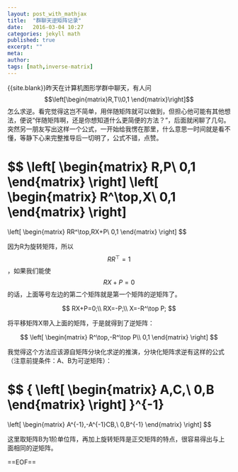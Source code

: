 ```yaml
---
layout: post_with_mathjax
title:  "群聊天逆矩阵记录"
date:   2016-03-04 10:27
categories: jekyll math
published: true
excerpt: ""
meta: 
author: 
tags: [math,inverse-matrix]
---
```

{{site.blank}}昨天在计算机图形学群中聊天，有人问$$\left[\begin{matrix}R,T\\0,1 \end{matrix}\right]$$怎么求逆。看完觉得这岂不简单，用伴随矩阵就可以做到，但担心他可能有其他想法，便说“伴随矩阵啊，还是你想知道什么更简便的方法？”，后面就闲聊了几句。突然另一朋友写出这样一个公式，一开始给我愣在那里，什么意思一时间就是看不懂，等静下心来完整推导后一切明了，公式不错，点赞。

$$
\left[
\begin{matrix}
R,P\\
0,1
\end{matrix}
\right]
\left[
\begin{matrix}
R^\top,X\\
0,1
\end{matrix}
\right]
=
\left[
\begin{matrix}
RR^\top,RX+P\\
0,1
\end{matrix}
\right]
$$

因为R为旋转矩阵，所以$$RR^\top=1$$，如果我们能使$$RX+P=0$$的话，上面等号左边的第二个矩阵就是第一个矩阵的逆矩阵了。

$$
RX+P=0;\\
RX=-P;\\
X=-R^\top P;
$$

将平移矩阵X带入上面的矩阵，于是就得到了逆矩阵：

$$
\left[
\begin{matrix}
R^\top,-R^\top P\\
0,1
\end{matrix}
\right]
$$

我觉得这个方法应该源自矩阵分块化求逆的推演，分块化矩阵求逆有这样的公式（注意前提条件：A、B为可逆矩阵）：

$$
{
\left[
\begin{matrix}
A,C,\\
0,B
\end{matrix}
\right]
}^{-1}
=
\left[
\begin{matrix}
A^{-1},-A^{-1}CB,\\
0,B^{-1}
\end{matrix}
\right]
$$

这里取矩阵B为1阶单位阵，再加上旋转矩阵是正交矩阵的特点，很容易得出与上面相同的逆矩阵。

[qicifangchen_baidu]:http://baike.baidu.com/link?url=XI8RIoMTxQa7NY8MYqHNJhLU7fpd8yDVvS1f8bGWQAQ2cZ1vOmDmq3HuvoxfbvBHfqxLRSTmuu0GbPMdmlz7na
==EOF==








